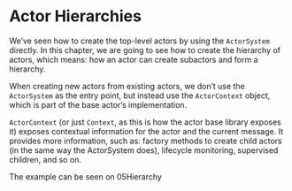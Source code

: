 # Actor Hierarchies

We’ve seen how to create the top-level actors by using the <code>ActorSystem</code> directly. In this chapter, we are going to see how to create the hierarchy of actors, which means: how an actor can create subactors and form a hierarchy.

When creating new actors from existing actors, we don’t use the <code>ActorSystem</code> as the entry point, but instead use the <code>ActorContext</code> object, which is part of the base actor’s implementation.

<code>ActorContext</code> (or just <code>Context</code>, as this is how the actor base library exposes it) exposes contextual information for the actor and the current message. It provides more information, such as: factory methods to create child actors (in the same way the ActorSystem does), lifecycle
monitoring, supervised children, and so on.

The example can be seen on 05Hierarchy